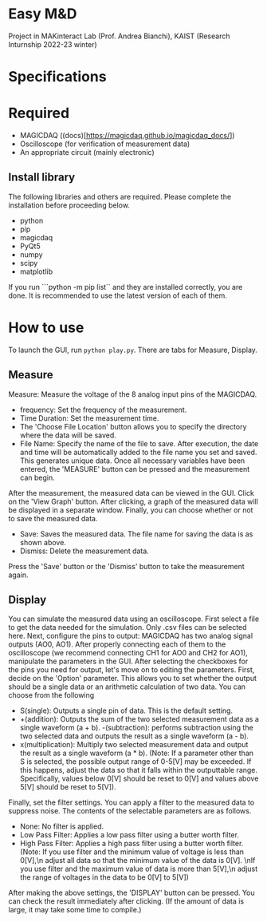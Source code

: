 # Easy M&D
Project in MAKinteract Lab (Prof. Andrea Bianchi), KAIST (Research Inturnship 2022-23 winter)

# Specifications

# Required
- MAGICDAQ ((docs)[https://magicdaq.github.io/magicdaq_docs/])
- Oscilloscope (for verification of measurement data)
- An appropriate circuit (mainly electronic)
## Install library
The following libraries and others are required. Please complete the installation before proceeding below.
- python
- pip
- magicdaq
- PyQt5
- numpy
- scipy
- matplotlib

If you run ```python -m pip list`` and they are installed correctly, you are done. It is recommended to use the latest version of each of them.

# How to use
To launch the GUI, run ``python play.py``.
There are tabs for Measure, Display.
## Measure
Measure: Measure the voltage of the 8 analog input pins of the MAGICDAQ.
- frequency: Set the frequency of the measurement.
- Time Duration: Set the measurement time.
- The 'Choose File Location' button allows you to specify the directory where the data will be saved.
- File Name: Specify the name of the file to save. After execution, the date and time will be automatically added to the file name you set and saved. This generates unique data.
Once all necessary variables have been entered, the 'MEASURE' button can be pressed and the measurement can begin.

After the measurement, the measured data can be viewed in the GUI. Click on the 'View Graph' button. After clicking, a graph of the measured data will be displayed in a separate window.
Finally, you can choose whether or not to save the measured data.
- Save: Saves the measured data. The file name for saving the data is as shown above.
- Dismiss: Delete the measurement data.

Press the 'Save' button or the 'Dismiss' button to take the measurement again.

## Display
You can simulate the measured data using an oscilloscope.
First select a file to get the data needed for the simulation. Only .csv files can be selected here.
Next, configure the pins to output: MAGICDAQ has two analog signal outputs (AO0, AO1). After properly connecting each of them to the oscilloscope (we recommend connecting CH1 for AO0 and CH2 for AO1), manipulate the parameters in the GUI. After selecting the checkboxes for the pins you need for output, let's move on to editing the parameters.
First, decide on the 'Option' parameter. This allows you to set whether the output should be a single data or an arithmetic calculation of two data. You can choose from the following
- S(single): Outputs a single pin of data. This is the default setting.
- +(addition): Outputs the sum of the two selected measurement data as a single waveform (a + b).
-(subtraction): performs subtraction using the two selected data and outputs the result as a single waveform (a - b).
- x(multiplication): Multiply two selected measurement data and output the result as a single waveform (a * b).
(Note: If a parameter other than S is selected, the possible output range of 0-5[V] may be exceeded. If this happens, adjust the data so that it falls within the outputtable range. Specifically, values below 0[V] should be reset to 0[V] and values above 5[V] should be reset to 5[V]).

Finally, set the filter settings. You can apply a filter to the measured data to suppress noise. The contents of the selectable parameters are as follows.
- None: No filter is applied.
- Low Pass Filter: Applies a low pass filter using a butter worth filter.
- High Pass Filter: Applies a high pass filter using a butter worth filter.
(Note: If you use filter and the minimum value of voltage is less than 0[V],\n adjust all data so that the minimum value of the data is 0[V]. \nIf you use filter and the maximum value of data is more than 5[V],\n adjust the range of voltages in the data to be 0[V] to 5[V])

After making the above settings, the 'DISPLAY' button can be pressed. You can check the result immediately after clicking. (If the amount of data is large, it may take some time to compile.)
